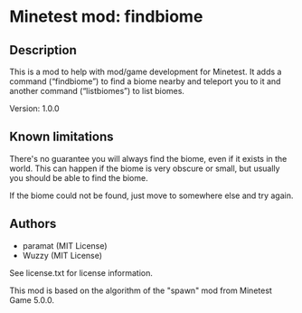 # Minetest mod: findbiome

## Description
This is a mod to help with mod/game development for Minetest.
It adds a command (“findbiome”) to find a biome nearby and teleport you to it
and another command (“listbiomes”) to list biomes.

Version: 1.0.0

## Known limitations
There's no guarantee you will always find the biome, even if it exists in the world.
This can happen if the biome is very obscure or small, but usually you should be
able to find the biome.

If the biome could not be found, just move to somewhere else and try again.

## Authors
- paramat (MIT License)
- Wuzzy (MIT License)

See license.txt for license information.

This mod is based on the algorithm of the "spawn" mod from Minetest Game 5.0.0.
